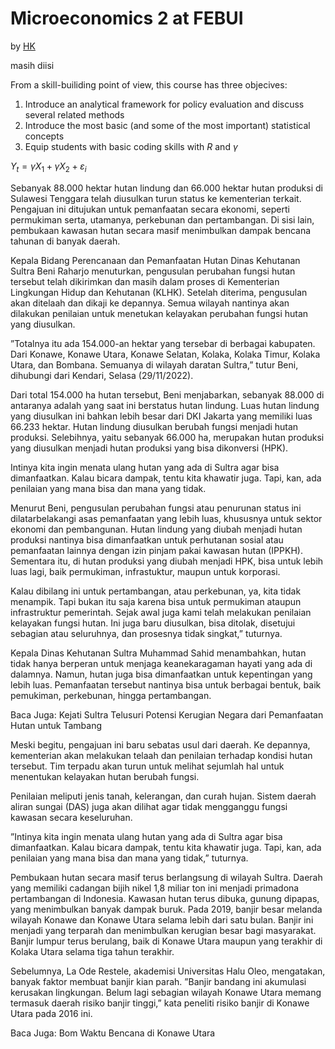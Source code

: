 # Microeconomics 2 at FEBUI

by [HK](http://hk.org/)

masih diisi

From a skill-builiding point of view, this course has three objecives:
1. Introduce an analytical framework for policy evaluation and discuss several
related methods
2. Introduce the most basic (and some of the most important) statistical
concepts
3. Equip students with basic coding skills with *R* and $\gamma$

$Y_t = \gamma X_1 + \gamma X_2 + \varepsilon_i$

 Sebanyak 88.000 hektar hutan lindung dan 66.000 hektar hutan produksi di Sulawesi Tenggara telah diusulkan turun status ke kementerian terkait. Pengajuan ini ditujukan untuk pemanfaatan secara ekonomi, seperti permukiman serta, utamanya, perkebunan dan pertambangan. Di sisi lain, pembukaan kawasan hutan secara masif menimbulkan dampak bencana tahunan di banyak daerah.

Kepala Bidang Perencanaan dan Pemanfaatan Hutan Dinas Kehutanan Sultra Beni Raharjo menuturkan, pengusulan perubahan fungsi hutan tersebut telah dikirimkan dan masih dalam proses di Kementerian Lingkungan Hidup dan Kehutanan (KLHK). Setelah diterima, pengusulan akan ditelaah dan dikaji ke depannya. Semua wilayah nantinya akan dilakukan penilaian untuk menetukan kelayakan perubahan fungsi hutan yang diusulkan.

”Totalnya itu ada 154.000-an hektar yang tersebar di berbagai kabupaten. Dari Konawe, Konawe Utara, Konawe Selatan, Kolaka, Kolaka Timur, Kolaka Utara, dan Bombana. Semuanya di wilayah daratan Sultra,” tutur Beni, dihubungi dari Kendari, Selasa (29/11/2022).

Dari total 154.000 ha hutan tersebut, Beni menjabarkan, sebanyak 88.000 di antaranya adalah yang saat ini berstatus hutan lindung. Luas hutan lindung yang diusulkan ini bahkan lebih besar dari DKI Jakarta yang memiliki luas 66.233 hektar. Hutan lindung diusulkan berubah fungsi menjadi hutan produksi. Selebihnya, yaitu sebanyak 66.000 ha, merupakan hutan produksi yang diusulkan menjadi hutan produksi yang bisa dikonversi (HPK).

Intinya kita ingin menata ulang hutan yang ada di Sultra agar bisa dimanfaatkan. Kalau bicara dampak, tentu kita khawatir juga. Tapi, kan, ada penilaian yang mana bisa dan mana yang tidak.

Menurut Beni, pengusulan perubahan fungsi atau penurunan status ini dilatarbelakangi asas pemanfaatan yang lebih luas, khususnya untuk sektor ekonomi dan pembangunan. Hutan lindung yang diubah menjadi hutan produksi nantinya bisa dimanfaatkan untuk perhutanan sosial atau pemanfaatan lainnya dengan izin pinjam pakai kawasan hutan (IPPKH). Sementara itu, di hutan produksi yang diubah menjadi HPK, bisa untuk lebih luas lagi, baik permukiman, infrastuktur, maupun untuk korporasi.

Kalau dibilang ini untuk pertambangan, atau perkebunan, ya, kita tidak menampik. Tapi bukan itu saja karena bisa untuk permukiman ataupun infrastruktur pemerintah. Sejak awal juga kami telah melakukan penilaian kelayakan fungsi hutan. Ini juga baru diusulkan, bisa ditolak, disetujui sebagian atau seluruhnya, dan prosesnya tidak singkat,” tuturnya.

Kepala Dinas Kehutanan Sultra Muhammad Sahid menambahkan, hutan tidak hanya berperan untuk menjaga keanekaragaman hayati yang ada di dalamnya. Namun, hutan juga bisa dimanfaatkan untuk kepentingan yang lebih luas. Pemanfaatan tersebut nantinya bisa untuk berbagai bentuk, baik pemukiman, perkebunan, hingga pertambangan.

Baca Juga: Kejati Sultra Telusuri Potensi Kerugian Negara dari Pemanfaatan Hutan untuk Tambang

Meski begitu, pengajuan ini baru sebatas usul dari daerah. Ke depannya, kementerian akan melakukan telaah dan penilaian terhadap kondisi hutan tersebut. Tim terpadu akan turun untuk melihat sejumlah hal untuk menentukan kelayakan hutan berubah fungsi.

Penilaian meliputi jenis tanah, kelerangan, dan curah hujan. Sistem daerah aliran sungai (DAS) juga akan dilihat agar tidak mengganggu fungsi kawasan secara keseluruhan.

”Intinya kita ingin menata ulang hutan yang ada di Sultra agar bisa dimanfaatkan. Kalau bicara dampak, tentu kita khawatir juga. Tapi, kan, ada penilaian yang mana bisa dan mana yang tidak,” tuturnya.

Pembukaan hutan secara masif terus berlangsung di wilayah Sultra. Daerah yang memiliki cadangan bijih nikel 1,8 miliar ton ini menjadi primadona pertambangan di Indonesia. Kawasan hutan terus dibuka, gunung dipapas, yang menimbulkan banyak dampak buruk. Pada 2019, banjir besar melanda wilayah Konawe dan Konawe Utara selama lebih dari satu bulan. Banjir ini menjadi yang terparah dan menimbulkan kerugian besar bagi masyarakat. Banjir lumpur terus berulang, baik di Konawe Utara maupun yang terakhir di Kolaka Utara selama tiga tahun terakhir.

Sebelumnya, La Ode Restele, akademisi Universitas Halu Oleo, mengatakan, banyak faktor membuat banjir kian parah. ”Banjir bandang ini akumulasi kerusakan lingkungan. Belum lagi sebagian wilayah Konawe Utara memang termasuk daerah risiko banjir tinggi,” kata peneliti risiko banjir di Konawe Utara pada 2016 ini.

Baca Juga: Bom Waktu Bencana di Konawe Utara


<!-- ## 2021 Course Materials

* [Syllabus](./2017spring/Syllabus_17.pdf)

### Lecture Slides

* [Introduction](./2017spring/01_intro.pdf)
* [Potential Outcomes Framework](./2017spring/02_po.pdf)
* [Randomized Controlled Trials](./2017spring/03_rct.pdf)
* [Selection on Observables](./2017spring/04_soo.pdf)
* [Difference-in-Differences](./2017spring/05_did.pdf)
* [Final Review](./2017spring/06_review.pdf)

### Policy Briefings

I disccus one real-world application at the beginning of each class.

* [Stop and Frisk](./2017spring/PB01_stop_frisk.pdf)
* [Robots and Jobs](./2017spring/PB02_robot_jobs.pdf)
* [Seeing Inequality](./2017spring/PB03_inequality.pdf)
* [Management Can Be Taught](./2017spring/PB04_management.pdf)
* [Fighting Corruption](./2017spring/PB05_corruption.pdf)
* [Government Responsiveness in China](./2017spring/PB06_responsiveness.pdf)
* [Why You Should Sleep More](./2017spring/PB07_sleep.pdf)
* [Inequality in the United States](./2017spring/PB08_inequality.pdf)
* [Volunteer for America](./2017spring/PB09_veteran.pdf)
* [Politicians for Sale](./2017spring/PB10_mp_wealth.pdf)
* [The Tragedy of Child Soldiering](./2017spring/PB11_child_soldier.pdf)
* [Central Bank and Financial Crisis](./2017spring/PB12_bank_run.pdf)
* [Direct Democracy = Better Governance?](./2017spring/PB13_tax_assesser.pdf)
* [Eradicating Malaria in the Americas](./2017spring/PB14_malaria.pdf) -->


